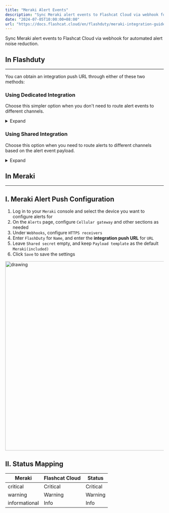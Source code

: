 ```yaml
---
title: "Meraki Alert Events"
description: "Sync Meraki alert events to Flashcat Cloud via webhook for automated alert noise reduction"
date: "2024-07-05T10:00:00+08:00"
url: "https://docs.flashcat.cloud/en/flashduty/meraki-integration-guide"
---
```


Sync Meraki alert events to Flashcat Cloud via webhook for automated alert noise reduction.

## In Flashduty
---
You can obtain an integration push URL through either of these two methods:

### Using Dedicated Integration

Choose this simpler option when you don't need to route alert events to different channels.

<details>
  <summary>Expand</summary>
  
  1. Go to the Flashduty console, select **Channel**, and enter a channel's details page
  2. Select the **Integrations** tab, click **Add Integration** to enter the integration page
  3. Choose **Meraki** integration, click **Save** to generate a card
  4. Click the generated card to view the **push URL**, copy it for later use, and you're done
  
</details>

### Using Shared Integration

Choose this option when you need to route alerts to different channels based on the alert event payload.

<details>
  <summary>Expand</summary>
  
  1. Go to the Flashduty console, select **Integration Center=>Alert Events** to enter the integration selection page
  2. Select **Meraki** integration:
        - **Integration Name**: Define a name for this integration
  3. Click **Save** and copy the newly generated **push URL** for later use
  4. Click **Create Route** to configure routing rules for the integration. You can match different alerts to different channels based on conditions, or set a default channel as a fallback and adjust as needed later
  5. Done
    
</details>

## In Meraki
---

<div class="md-block">

## I. Meraki Alert Push Configuration

1. Log in to your `Meraki` console and select the device you want to configure alerts for
2. On the `Alerts` page, configure `Cellular gateway` and other sections as needed
3. Under `Webhooks`, configure `HTTPS receivers`
4. Enter `FlashDuty` for `Name`, and enter the **integration push URL** for `URL`
5. Leave `Shared secret` empty, and keep `Payload template` as the default `Meraki(included)`
6. Click `Save` to save the settings

<img alt="drawing" width="600" src="https://download.flashcat.cloud/flashduty/doc/meraki-5.png" />

</dev>

## II. Status Mapping

<div class="md-block">

| Meraki | Flashcat Cloud | Status |
| ---------- | -------- | ---- |
| critical   | Critical | Critical |
| warning    | Warning  | Warning |
| informational      | Info     | Info |

</div>
